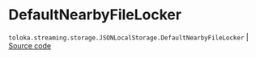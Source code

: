 # DefaultNearbyFileLocker
`toloka.streaming.storage.JSONLocalStorage.DefaultNearbyFileLocker` | [Source code](https://github.com/Toloka/toloka-kit/blob/v1.1.4/src/streaming/storage.py#L80)

